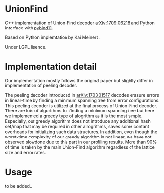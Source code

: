 # UnionFind
C++ implementation of Union-Find decoder [arXiv:1709:06218](https://arxiv.org/abs/1709.06218) and Python interface with [pybind11](https://github.com/pybind/pybind11). 

Based on Python implemtation by Kai Meinerz.

Under LGPL lisence. 


# Implementation detail
Our implementation mostly follows the original paper but slightly differ in implementation of peeling decoder. 

The peeling decoder introduced in [arXiv:1703.01517](https://arxiv.org/abs/1703.01517) decodes erasure errors in linear-time by finding a minimum spanning tree from error configurations. This peeling decoder is utilized at the final process of Union-Find decoder. 
There are lots of algorithms for finding a minimum spanning tree but here we implemented a greedy type of alogrithm as it is the most simple. 
Especially, our greedy algorithm does not introduce any additional hash set/map that may be required in other alrogrithms, saves some contant overheads for initializing such data structures.
In addition, even though the worst-time complexity of our greedy algorithm is not linear, we have not observed slowdone due to this part in our profiling results. More than 90% of time is taken by the main Union-Find algorithm regardless of the lattice size and error rates.

# Usage
to be added..
